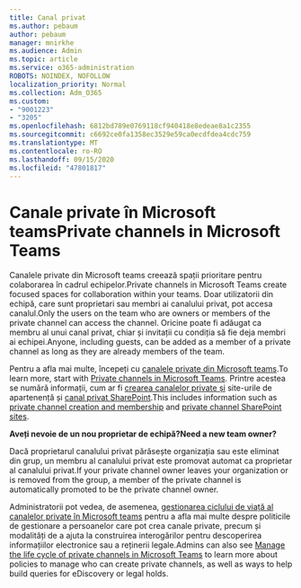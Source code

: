 ```yaml
---
title: Canal privat
ms.author: pebaum
author: pebaum
manager: mnirkhe
ms.audience: Admin
ms.topic: article
ms.service: o365-administration
ROBOTS: NOINDEX, NOFOLLOW
localization_priority: Normal
ms.collection: Adm_O365
ms.custom:
- "9001223"
- "3205"
ms.openlocfilehash: 6812bd789e0769118cf940418e8edeae8a1c2355
ms.sourcegitcommit: c6692ce0fa1358ec3529e59ca0ecdfdea4cdc759
ms.translationtype: MT
ms.contentlocale: ro-RO
ms.lasthandoff: 09/15/2020
ms.locfileid: "47801817"
---
```

# <a name="private-channels-in-microsoft-teams"></a><span data-ttu-id="bce82-102">Canale private în Microsoft teams</span><span class="sxs-lookup"><span data-stu-id="bce82-102">Private channels in Microsoft Teams</span></span>

<span data-ttu-id="bce82-103">Canalele private din Microsoft teams creează spații prioritare pentru colaborarea în cadrul echipelor.</span><span class="sxs-lookup"><span data-stu-id="bce82-103">Private channels in Microsoft Teams create focused spaces for collaboration within your teams.</span></span> <span data-ttu-id="bce82-104">Doar utilizatorii din echipă, care sunt proprietari sau membri ai canalului privat, pot accesa canalul.</span><span class="sxs-lookup"><span data-stu-id="bce82-104">Only the users on the team who are owners or members of the private channel can access the channel.</span></span> <span data-ttu-id="bce82-105">Oricine poate fi adăugat ca membru al unui canal privat, chiar și invitații cu condiția să fie deja membri ai echipei.</span><span class="sxs-lookup"><span data-stu-id="bce82-105">Anyone, including guests, can be added as a member of a private channel as long as they are already members of the team.</span></span>

<span data-ttu-id="bce82-106">Pentru a afla mai multe, începeți cu [canalele private din Microsoft teams](https://docs.microsoft.com/MicrosoftTeams/private-channels).</span><span class="sxs-lookup"><span data-stu-id="bce82-106">To learn more, start with [Private channels in Microsoft Teams](https://docs.microsoft.com/MicrosoftTeams/private-channels).</span></span> <span data-ttu-id="bce82-107">Printre acestea se numără informații, cum ar fi [crearea canalelor private și](https://docs.microsoft.com/MicrosoftTeams/private-channels#private-channel-creation-and-membership) site-urile de apartenență și [canal privat SharePoint](https://docs.microsoft.com/MicrosoftTeams/private-channels#private-channel-sharepoint-sites).</span><span class="sxs-lookup"><span data-stu-id="bce82-107">This includes information such as [private channel creation and membership](https://docs.microsoft.com/MicrosoftTeams/private-channels#private-channel-creation-and-membership) and [private channel SharePoint sites](https://docs.microsoft.com/MicrosoftTeams/private-channels#private-channel-sharepoint-sites).</span></span>

<span data-ttu-id="bce82-108">**Aveți nevoie de un nou proprietar de echipă?**</span><span class="sxs-lookup"><span data-stu-id="bce82-108">**Need a new team owner?**</span></span>

<span data-ttu-id="bce82-109">Dacă proprietarul canalului privat părăsește organizația sau este eliminat din grup, un membru al canalului privat este promovat automat ca proprietar al canalului privat.</span><span class="sxs-lookup"><span data-stu-id="bce82-109">If your private channel owner leaves your organization or is removed from the group, a member of the private channel is automatically promoted to be the private channel owner.</span></span>

<span data-ttu-id="bce82-110">Administratorii pot vedea, de asemenea, [gestionarea ciclului de viață al canalelor private în Microsoft teams](https://docs.microsoft.com/MicrosoftTeams/private-channels-life-cycle-management) pentru a afla mai multe despre politicile de gestionare a persoanelor care pot crea canale private, precum și modalități de a ajuta la construirea interogărilor pentru descoperirea informațiilor electronice sau a reținerii legale.</span><span class="sxs-lookup"><span data-stu-id="bce82-110">Admins can also see [Manage the life cycle of private channels in Microsoft Teams](https://docs.microsoft.com/MicrosoftTeams/private-channels-life-cycle-management) to learn more about policies to manage who can create private channels, as well as ways to help build queries for eDiscovery or legal holds.</span></span>
